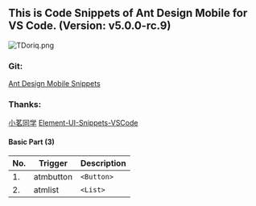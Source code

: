 ## This is Code Snippets of Ant Design Mobile for VS Code. (Version: v5.0.0-rc.9)
![TDoriq.png](https://s4.ax1x.com/2021/12/27/TDoriq.png)

### Git: 
[Ant Design Mobile Snippets](https://github.com/yhsy/ant-design-mobile-snippets) 

### Thanks: 
[小茗同学](http://blog.haoji.me/vscode-plugin-overview.html)
[Element-UI-Snippets-VSCode](https://github.com/snowffer/Element-UI-Snippets-VSCode)

#### Basic Part (3)
No.|Trigger | Description
---|--- | ---
1.|atmbutton | `<Button>`
2.|atmlist | `<List>`

